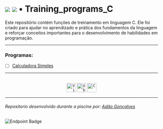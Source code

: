 # <a href="#" style="pointer-events: none;"> <img src="https://img.shields.io/badge/status-In_Progress-success?color=black&style=flat-square"/></a> <a href="https://github.com/AdaoG0n" style="pointer-events: none;"> <img src="https://img.shields.io/badge/Follow-me?color=%2312bab9&style=flat-square"/></a> • Training_programs_C
<!---  <a href="#" style="pointer-events: none;">
 <img align="right" src="" width="400"/>
 </a> --->

Este repositório contém funções de treinamento em linguagem C. Ele foi criado para ajudar no aprendizado e prática dos fundamentos da linguagem e reforçar conceitos importantes para o desenvolvimento de habilidades em programação.

---

### Programas:
- [ ] [Calculadora Simples](https://github.com/AdaoG0n/Training_programs_C/tree/main/Calculcadora_simples_C)

---

######  
<div align="center">
<code><img width="30" src="https://user-images.githubusercontent.com/25181517/192108889-232b3431-a585-4b36-a62d-9078bd3641d9.png" alt="Vim" title="Vim"/></code>
<code><img width="30" src="https://user-images.githubusercontent.com/25181517/186884153-99edc188-e4aa-4c84-91b0-e2df260ebc33.png" alt="Ubuntu" title="Ubuntu"/></code>
<code><img width="30" src="https://user-images.githubusercontent.com/25181517/192106070-46255bcf-65e6-4c6b-a296-bf8d0d8fb2a7.png" alt="C" title="C"/></code>
</div>

---

###### Repositorio desenvolvido durante a piscine por: <a href="https://github.com/AdaoG0n">Adão Gonçalves</a>
![Endpoint Badge](https://img.shields.io/endpoint?url=https%3A%2F%2Fhits.dwyl.com%2FAdaoG0n%2FTraining_programs_c.json&style=flat-square&labelColor=black&color=blue)
